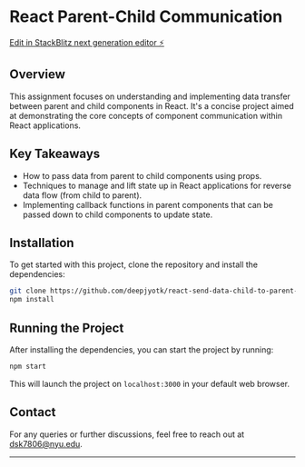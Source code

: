 



# React Parent-Child Communication

[Edit in StackBlitz next generation editor ⚡️](https://stackblitz.com/~/github.com/deepjyotk/react-send-data-child-to-parent-pccc5q)

## Overview

This assignment focuses on understanding and implementing data transfer between parent and child components in React. It's a concise project aimed at demonstrating the core concepts of component communication within React applications.

## Key Takeaways

- How to pass data from parent to child components using props.
- Techniques to manage and lift state up in React applications for reverse data flow (from child to parent).
- Implementing callback functions in parent components that can be passed down to child components to update state.

## Installation

To get started with this project, clone the repository and install the dependencies:

```bash
git clone https://github.com/deepjyotk/react-send-data-child-to-parent-pccc5q.git
npm install
```

## Running the Project

After installing the dependencies, you can start the project by running:

```bash
npm start
```

This will launch the project on `localhost:3000` in your default web browser.

## Contact

For any queries or further discussions, feel free to reach out at [dsk7806@nyu.edu](mailto:dsk7806@nyu.edu).

---
